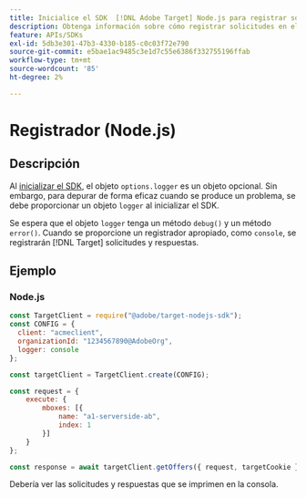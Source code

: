 ```yaml
---
title: Inicialice el SDK  [!DNL Adobe Target] Node.js para registrar solicitudes
description: Obtenga información sobre cómo registrar solicitudes en el SDK de  [!DNL Adobe Target] Node.js.
feature: APIs/SDKs
exl-id: 5db3e301-47b3-4330-b185-c0c03f72e790
source-git-commit: e5bae1ac9485c3e1d7c55e6386f332755196ffab
workflow-type: tm+mt
source-wordcount: '85'
ht-degree: 2%

---
```


# Registrador (Node.js)

## Descripción

Al [inicializar el SDK](initialize-sdk.md), el objeto `options.logger` es un objeto opcional. Sin embargo, para depurar de forma eficaz cuando se produce un problema, se debe proporcionar un objeto `logger` al inicializar el SDK.

Se espera que el objeto `logger` tenga un método `debug()` y un método `error()`. Cuando se proporcione un registrador apropiado, como `console`, se registrarán [!DNL Target] solicitudes y respuestas.

## Ejemplo

### Node.js

```js {line-numbers="true"}
const TargetClient = require("@adobe/target-nodejs-sdk");
const CONFIG = {
  client: "acmeclient",
  organizationId: "1234567890@AdobeOrg",
  logger: console
};

const targetClient = TargetClient.create(CONFIG);

const request = {
    execute: {
        mboxes: [{
            name: "a1-serverside-ab",
            index: 1
        }]
    }
};

const response = await targetClient.getOffers({ request, targetCookie });
```

Debería ver las solicitudes y respuestas que se imprimen en la consola.

